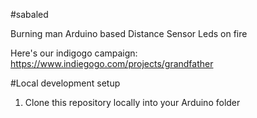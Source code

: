 #sabaled

Burning man Arduino based Distance Sensor Leds on fire

Here's our indigogo campaign:
https://www.indiegogo.com/projects/grandfather

#Local development setup

1. Clone this repository locally into your Arduino folder

